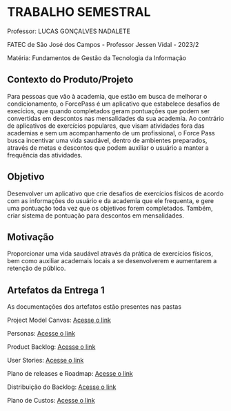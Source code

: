 # TRABALHO SEMESTRAL

Professor: LUCAS GONÇALVES NADALETE

FATEC de São José dos Campos - Professor Jessen Vidal - 2023/2

Matéria: Fundamentos de Gestão da Tecnologia da Informação

## Contexto do Produto/Projeto
Para pessoas que vão à academia, que estão em busca de melhorar o condicionamento, o ForcePass é um aplicativo que estabelece desafios de execícios, que quando completados geram pontuações que podem ser convertidas em descontos nas mensalidades da sua academia. Ao contrário de aplicativos de exercícios populares, que visam atividades fora das academias e sem um acompanhamento de um profissional, o Force Pass busca incentivar uma vida saudável, dentro de ambientes preparados, através de metas e descontos que podem auxiliar o usuário a manter a frequência das atividades.


## Objetivo
Desenvolver um aplicativo que crie desafios de exercícios físicos de acordo com as informações do usuário e da academia que ele frequenta, e gere uma pontuação toda vez que os objetivos forem completados. Também, criar sistema de pontuação para descontos em mensalidades.

## Motivação
Proporcionar uma vida saudável através da prática de exercícios físicos, bem como auxiliar academais locais a se desenvolverem e aumentarem a retenção de público.

## Artefatos da Entrega 1
As documentações dos artefatos estão presentes nas pastas
<p>Project Model Canvas: <a href="https://github.com/FelipeASousa/trabalho_semestral_FGTI/tree/main/Canvas">Acesse o link</a></p>
<p>Personas: <a href="https://github.com/FelipeASousa/trabalho_semestral_FGTI/tree/main/Personas">Acesse o link</a></p>
<p>Product Backlog: <a href="https://github.com/FelipeASousa/trabalho_semestral_FGTI/tree/main/Product%20Backlog">Acesse o link</a></p>
<p>User Stories: <a href="https://github.com/FelipeASousa/trabalho_semestral_FGTI/tree/main/User%20Stories">Acesse o link</a></p>
<p>Plano de releases e Roadmap: <a href="https://github.com/FelipeASousa/trabalho_semestral_FGTI/tree/main/Releases_RoadMap">Acesse o link</a></p>
<p>Distribuição do Backlog: <a href="https://github.com/FelipeASousa/trabalho_semestral_FGTI/tree/main/DistribuicaoBacklog">Acesse o link</a></p>
<p>Plano de Custos: <a href="https://github.com/FelipeASousa/trabalho_semestral_FGTI/tree/main/PlanoDeCustos">Acesse o link</a></p>

